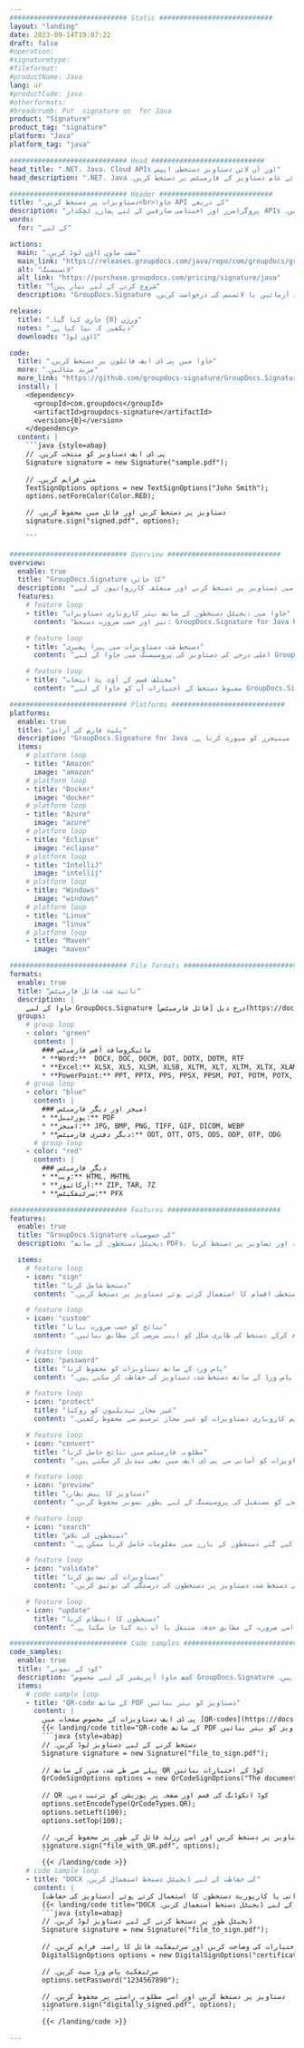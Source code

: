 ```yaml
---
############################# Static ############################
layout: "landing"
date: 2023-09-14T19:07:22
draft: false
#operation: 
#signaturetype: 
#fileformat: 
#productName: Java
lang: ur
#productCode: java
#otherformats: 
#breadcrumb: Put  signature on  for Java
product: "Signature"
product_tag: "signature"
platform: "Java"
platform_tag: "java"

############################# Head ############################
head_title: ".NET، Java، Cloud APIs اور آن لائن دستاویز دستخطی ایپس"
head_description: ".NET، Java اور کلاؤڈ بیسڈ ایپلی کیشنز کے لیے آل ان ون دستاویز کا ای دستخطی حل حاصل کریں۔ سادہ ڈریگ اینڈ ڈراپ فیچر کا استعمال کرتے ہوئے عام دستاویز کے فارمیٹس پر دستخط کریں۔"

############################# Header ############################
title: "دستاویزات پر دستخط کریں۔<br>جاوا API کے ذریعے"
description: "پروگرامرز اور اختتامی صارفین کے لیے ہمارے لچکدار APIs اور ایپ پر مبنی حل کا استعمال کرتے ہوئے کسی بھی پلیٹ فارم پر ڈیجیٹل دستاویزات اور تصاویر پر دستخط کریں۔"
words:
  for: "کے لیے"

actions:
  main: "مفت ماون ڈاؤن لوڈ کریں۔"
  main_link: "https://releases.groupdocs.com/java/repo/com/groupdocs/groupdocs-signature/"
  alt: "لائسنسنگ"
  alt_link: "https://purchase.groupdocs.com/pricing/signature/java"
  title: "شروع کرنے کے لیے تیار ہیں؟"
  description: "GroupDocs.Signature کی خصوصیات مفت میں آزمائیں یا لائسنس کی درخواست کریں۔"

release:
  title: "ورژن {0} جاری کیا گیا۔"
  notes: "دیکھیں کہ نیا کیا ہے۔"
  downloads: "ڈاؤن لوڈ"

code:
  title: "جاوا میں پی ڈی ایف فائلوں پر دستخط کریں۔"
  more: "مزید مثالیں۔"
  more_link: "https://github.com/groupdocs-signature/GroupDocs.Signature-for-Java"
  install: |
    <dependency>
      <groupId>com.groupdocs</groupId>
      <artifactId>groupdocs-signature</artifactId>
      <version>{0}</version>
    </dependency>
  content: |
    ```java {style=abap}  
    // پی ڈی ایف دستاویز کو منتخب کریں۔
    Signature signature = new Signature("sample.pdf");
    
    // متن فراہم کریں۔
    TextSignOptions options = new TextSignOptions("John Smith");
    options.setForeColor(Color.RED);

    // دستاویز پر دستخط کریں اور فائل میں محفوظ کریں۔
    signature.sign("signed.pdf", options);
    
    ```

############################# Overview ############################
overview:
  enable: true
  title: "GroupDocs.Signature کا جائزہ"
  description: "جاوا ایپلیکیشنز میں دستاویز پر دستخط کرنے اور متعلقہ کارروائیوں کے لیے API"
  features:
    # feature loop
    - title: "جاوا میں ڈیجیٹل دستخطوں کے ساتھ بہتر کاروباری دستاویزات"
      content: "تیز اور حسب ضرورت دستخط: GroupDocs.Signature for Java PDFs، تصاویر اور آفس دستاویزات کے لیے ڈیجیٹل دستخطی اختیارات کی ایک وسیع رینج پیش کرتا ہے۔ آپ ٹیکسٹ، بارکوڈز، کیو آر کوڈز، ڈیجیٹل سرٹیفکیٹ، تصاویر، یا پوشیدہ میٹا ڈیٹا استعمال کر سکتے ہیں۔ دستاویز کی پروسیسنگ تیز اور موثر ہے۔"

    # feature loop
    - title: "دستخط شدہ دستاویزات میں ہیرا پھیری"
      content: "اعلی درجے کی دستاویز کی پروسیسنگ میں جاوا کے لیے GroupDocs.Signature کا استعمال کرتے ہوئے دستخط شدہ دستاویزات پر طاقتور آپریشن شامل ہیں۔ آپ مختلف مفید معیارات کا استعمال کرتے ہوئے کاروباری دستاویزات میں شامل کیے گئے دستخطوں کو تلاش اور ان کی تصدیق کر سکتے ہیں۔ مزید برآں، آپ دستاویز کے بارے میں تفصیلی معلومات تک رسائی حاصل کرسکتے ہیں یا اس کے صفحات کی پیش نظارہ تصاویر حاصل کرسکتے ہیں۔"

    # feature loop
    - title: "مختلف قسم کے آؤٹ پٹ انتخاب"
      content: "مضبوط دستخط کے اختیارات آپ کو جاوا کے لیے GroupDocs.Signature کے ساتھ دستخط شدہ دستاویزات کے لیے آؤٹ پٹ کو اپنی مرضی کے مطابق کرنے کی اجازت دیتے ہیں۔ آپ کسی بھی دستاویز کے صفحہ پر کسی بھی دستخط کو درست طریقے سے پوزیشن میں رکھ سکتے ہیں اور اس کی ظاہری شکل کو مختلف طریقوں سے ترتیب دے سکتے ہیں۔ Java API دستخط شدہ کاروباری دستاویزات کو متعدد معاون فارمیٹس میں محفوظ کرنے کی حمایت کرتا ہے اور انہیں پاس ورڈ کے ساتھ محفوظ کرنے کے اختیارات فراہم کرتا ہے۔"

############################# Platforms ############################
platforms:
  enable: true
  title: "پلیٹ فارم کی آزادی"
  description: "GroupDocs.Signature for Java درج ذیل آپریٹنگ سسٹمز، فریم ورکس اور پیکیج مینیجرز کو سپورٹ کرتا ہے۔"
  items:
    # platform loop
    - title: "Amazon"
      image: "amazon"
    # platform loop
    - title: "Docker"
      image: "docker"
    # platform loop
    - title: "Azure"
      image: "azure"
    # platform loop
    - title: "Eclipse"
      image: "eclipse"
    # platform loop
    - title: "IntelliJ"
      image: "intellij"
    # platform loop
    - title: "Windows"
      image: "windows"
    # platform loop
    - title: "Linux"
      image: "linux"
    # platform loop
    - title: "Maven"
      image: "maven"

############################# File formats ############################
formats:
  enable: true
  title: "تائید شدہ فائل فارمیٹس"
  description: |
    جاوا کے لیے GroupDocs.Signature درج ذیل [فائل فارمیٹس](https://docs.groupdocs.com/signature/java/supported-document-formats/) کے ساتھ کارروائیوں کی حمایت کرتا ہے۔
  groups:
    # group loop
    - color: "green"
      content: |
        ### مائیکروسافٹ آفس فارمیٹس
        * **Word:**  DOCX, DOC, DOCM, DOT, DOTX, DOTM, RTF
        * **Excel:** XLSX, XLS, XLSM, XLSB, XLTM, XLT, XLTM, XLTX, XLAM, SXC, SpreadsheetML
        * **PowerPoint:** PPT, PPTX, PPS, PPSX, PPSM, POT, POTM, POTX, PPTM
    # group loop
    - color: "blue"
      content: |
        ### امیجز اور دیگر فارمیٹس
        * **پورٹیبل:** PDF
        * **امیجز:** JPG, BMP, PNG, TIFF, GIF, DICOM, WEBP
        * **دیگر دفتری فارمیٹس:** ODT, OTT, OTS, ODS, ODP, OTP, ODG
      # group loop
    - color: "red"
      content: |
        ### دیگر فارمیٹس
        * **ویب:** HTML, MHTML
        * **آرکائیوز:** ZIP, TAR, 7Z
        * **سرٹیفکیٹس:** PFX

############################# Features ############################
features:
  enable: true
  title: "GroupDocs.Signature کی خصوصیات"
  description: "ڈیجیٹل دستخطوں کے ساتھ PDFs، آفس دستاویزات، اور تصاویر پر دستخط کرنا"

  items:
    # feature loop
    - icon: "sign"
      title: "دستخط شامل کرنا"
      content: "کسی بھی صفحہ پر کسی بھی پوزیشن پر ٹھیک ٹھیک ڈیجیٹل دستخط رکھ کر مختلف معاون دستخطی اقسام کا استعمال کرتے ہوئے دستاویز پر دستخط کریں۔"

    # feature loop
    - icon: "custom"
      title: "نتائج کو حسب ضرورت بنانا"
      content: "مطلوبہ نتیجہ حاصل کرنے کے لیے رنگ، فونٹ، بارڈر، گردش اور دیگر خصوصیات کو ایڈجسٹ کرکے دستخط کی ظاہری شکل کو اپنی مرضی کے مطابق بنائیں۔"

    # feature loop
    - icon: "password"
      title: "پاس ورڈ کے ساتھ دستاویزات کو محفوظ کرنا"
      content: "متعدد معاون دستاویز کی اقسام کے لیے، آپ پاس ورڈ کے ساتھ دستخط شدہ دستاویز کی حفاظت کر سکتے ہیں۔"

    # feature loop
    - icon: "protect"
      title: "غیر مجاز تبدیلیوں کو روکنا"
      content: "ڈیجیٹل سرٹیفکیٹ کے ساتھ دستخط شدہ اہم کاروباری دستاویزات کو غیر مجاز ترمیم سے محفوظ رکھیں۔"

    # feature loop
    - icon: "convert"
      title: "مطلوبہ فارمیٹس میں نتائج حاصل کرنا"
      content: "کسی بھی معاون فارمیٹ میں دستخط شدہ نتائج کی فائلیں آسانی سے حاصل کریں۔ آپ ایم ایس ورڈ دستاویزات کو آسانی سے پی ڈی ایف میں بھی تبدیل کر سکتے ہیں۔"

    # feature loop
    - icon: "preview"
      title: "دستاویز کا پیش نظارہ"
      content: "کسی دستاویز کے کسی بھی صفحے کو مستقبل کی پروسیسنگ کے لیے بطور تصویر محفوظ کریں۔"

    # feature loop
    - icon: "search"
      title: "دستخطوں کی تلاش"
      content: "مخصوص دستاویزات میں پہلے شامل کیے گئے دستخطوں کے بارے میں معلومات حاصل کرنا ممکن ہے۔"

    # feature loop
    - icon: "validate"
      title: "دستاویزات کی تصدیق کرنا"
      content: "کسی بھی دستخط شدہ دستاویز پر دستخطوں کی درستگی کی توثیق کریں۔"

    # feature loop
    - icon: "update"
      title: "دستخطوں کا انتظام کرنا"
      content: "ایک بار جب دستخط کسی دستاویز کے صفحے پر رکھے جاتے ہیں، تو اسے ضرورت کے مطابق حذف، منتقل یا اپ ڈیٹ کیا جا سکتا ہے۔"

############################# Code samples ############################
code_samples:
  enable: true
  title: "کوڈ کے نمونے"
  description: "کچھ جاوا آپریشنز کے لیے مخصوص GroupDocs.Signature کے کیسز استعمال کرتے ہیں۔"
  items:
    # code sample loop
    - title: "QR-code کے ساتھ PDF دستاویز کو بہتر بنائیں"
      content: |
        پی ڈی ایف دستاویزات کے مخصوص صفحات میں [QR-codes](https://docs.groupdocs.com/signature/java/esign-document-with-qr-code-signature/) شامل کرکے کاروباری عمل کو بہتر بنانا قیمتی ہوسکتا ہے۔ جاوا کے لیے GroupDocs.Signature کا استعمال کرتے ہوئے QR کوڈ شامل کرنے کے طریقے کی ایک مثال موجود ہے۔
        {{< landing/code title="QR-code کے ساتھ PDF دستاویز کو بہتر بنائیں">}}
        ```java {style=abap}
        // دستخط کرنے کے لیے دستاویز لوڈ کریں۔
        Signature signature = new Signature("file_to_sign.pdf");
        
        // پہلے سے طے شدہ متن کے ساتھ QR کوڈ کے اختیارات بنائیں
        QrCodeSignOptions options = new QrCodeSignOptions("The document is approved by John Smith");
        
        // QR کوڈ انکوڈنگ کی قسم اور صفحہ پر پوزیشن کو ترتیب دیں۔
        options.setEncodeType(QrCodeTypes.QR);
        options.setLeft(100);
        options.setTop(100);

        // دستاویز پر دستخط کریں اور اسے رزلٹ فائل کے طور پر محفوظ کریں۔
        signature.sign("file_with_QR.pdf", options);
        ```
        {{< /landing/code >}}
    # code sample loop
    - title: "DOCX کی حفاظت کے لیے ڈیجیٹل دستخط استعمال کریں۔"
      content: |
        آپ ڈیجیٹل سرٹیفکیٹس کے بطور محفوظ کردہ ذاتی یا کارپوریٹ دستخطوں کا استعمال کرتے ہوئے [دستاویز کی حفاظت](https://docs.groupdocs.com/signature/java/esign-document-with-digital-signature/) کر سکتے ہیں۔ سرٹیفکیٹ کے ساتھ محفوظ دستاویزات کو دستخط کو باطل کیے بغیر تبدیل نہیں کیا جاسکتا۔
        {{< landing/code title="DOCX کی حفاظت کے لیے ڈیجیٹل دستخط استعمال کریں۔">}}
        ```java {style=abap}   
        // ڈیجیٹل طور پر دستخط کرنے کے لیے دستاویز لوڈ کریں۔
        Signature signature = new Signature("file_to_sign.pdf");
        
        // ڈیجیٹل دستخط کرنے کے اختیارات کی وضاحت کریں اور سرٹیفکیٹ فائل کا راستہ فراہم کریں۔
        DigitalSignOptions options = new DigitalSignOptions("certificate.pfx");

        // سرٹیفکیٹ پاس ورڈ سیٹ کریں۔
        options.setPassword("1234567890");

        // دستاویز پر دستخط کریں اور اسے مطلوبہ راستے پر محفوظ کریں۔
        signature.sign("digitally_signed.pdf", options);
        ```
        {{< /landing/code >}}

---
```

